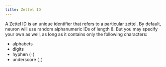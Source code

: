 ```yaml
---
title: Zettel ID
---
```


A Zettel ID is an unique identifier that refers to a particular zettel. By
default, neuron will use random alphanumeric IDs of length 8. But you may
specify your own as well, as long as it contains only the following characters:

* alphabets 
* digits
* hyphen (`-`)
* underscore (`_`)
